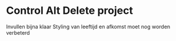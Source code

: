 # Control Alt Delete project
Invullen bijna klaar
Styling van leeftijd en afkomst moet nog worden verbeterd